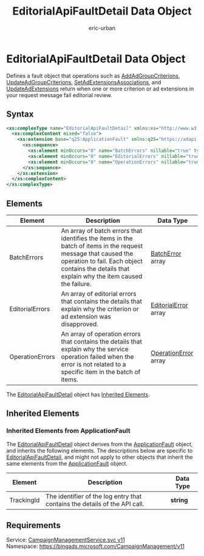 ﻿---
title: EditorialApiFaultDetail Data Object
ms.service: bing-ads-campaign-management-service
ms.topic: article
author: eric-urban
ms.author: eur
description: Defines a fault object that operations such as [AddAdGroupCriterions](../campaign-management-service/addadgroupcriterions.md), [UpdateAdGroupCriterions](../campaign-management-service/updateadgroupcriterions.md), [SetAdExtensionsAssociations](../campaign-management-service/setadextensionsassociations.md), and [UpdateAdExtensions](../campaign-management-service/updateadextensions.md) return when one or more criterion or ad extensions in your request message fail editorial review.
---
# EditorialApiFaultDetail Data Object
Defines a fault object that operations such as [AddAdGroupCriterions](../campaign-management-service/addadgroupcriterions.md), [UpdateAdGroupCriterions](../campaign-management-service/updateadgroupcriterions.md), [SetAdExtensionsAssociations](../campaign-management-service/setadextensionsassociations.md), and [UpdateAdExtensions](../campaign-management-service/updateadextensions.md) return when one or more criterion or ad extensions in your request message fail editorial review.

## Syntax
```xml
<xs:complexType name="EditorialApiFaultDetail" xmlns:xs="http://www.w3.org/2001/XMLSchema">
  <xs:complexContent mixed="false">
    <xs:extension base="q25:ApplicationFault" xmlns:q25="https://adapi.microsoft.com">
      <xs:sequence>
        <xs:element minOccurs="0" name="BatchErrors" nillable="true" type="tns:ArrayOfBatchError" />
        <xs:element minOccurs="0" name="EditorialErrors" nillable="true" type="tns:ArrayOfEditorialError" />
        <xs:element minOccurs="0" name="OperationErrors" nillable="true" type="tns:ArrayOfOperationError" />
      </xs:sequence>
    </xs:extension>
  </xs:complexContent>
</xs:complexType>
```

## <a name="elements"></a>Elements

|Element|Description|Data Type|
|-----------|---------------|-------------|
|<a name="batcherrors"></a>BatchErrors|An array of batch errors that identifies the items in the batch of items in the request message that caused the operation to fail. Each object contains the details that explain why the item caused the failure.|[BatchError](batcherror.md) array|
|<a name="editorialerrors"></a>EditorialErrors|An array of editorial errors that contains the details that explain why the criterion or ad extension was disapproved.|[EditorialError](editorialerror.md) array|
|<a name="operationerrors"></a>OperationErrors|An array of operation errors that contains the details that explain why the service operation failed when the error is not related to a specific item in the batch of items.|[OperationError](operationerror.md) array|

The [EditorialApiFaultDetail](editorialapifaultdetail.md) object has [Inherited Elements](#inheritedelements).

## <a name="inheritedelements"></a>Inherited Elements

### <a name="inheritedelementsapplicationfault"></a>Inherited Elements from ApplicationFault
The [EditorialApiFaultDetail](editorialapifaultdetail.md) object derives from the [ApplicationFault](applicationfault.md) object, and inherits the following elements. The descriptions below are specific to [EditorialApiFaultDetail](editorialapifaultdetail.md), and might not apply to other objects that inherit the same elements from the [ApplicationFault](applicationfault.md) object.  

|Element|Description|Data Type|
|-----------|---------------|-------------|
|<a name="trackingid"></a>TrackingId|The identifier of the log entry that contains the details of the API call.|**string**|

## Requirements
Service: [CampaignManagementService.svc v11](https://campaign.api.bingads.microsoft.com/Api/Advertiser/CampaignManagement/v11/CampaignManagementService.svc)  
Namespace: https://bingads.microsoft.com/CampaignManagement/v11  

